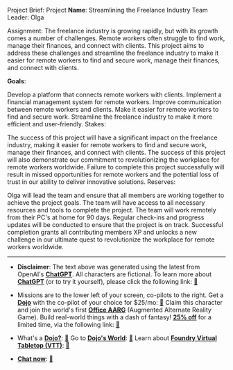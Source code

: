 Project Brief:
Project **Name**: Streamlining the Freelance Industry
Team Leader: Olga

Assignment:
The freelance industry is growing rapidly, but with its growth comes a number of challenges. Remote workers often struggle to find work, manage their finances, and connect with clients. This project aims to address these challenges and streamline the freelance industry to make it easier for remote workers to find and secure work, manage their finances, and connect with clients.

**Goals**:

Develop a platform that connects remote workers with clients.
Implement a financial management system for remote workers.
Improve communication between remote workers and clients.
Make it easier for remote workers to find and secure work.
Streamline the freelance industry to make it more efficient and user-friendly.
Stakes:

The success of this project will have a significant impact on the freelance industry, making it easier for remote workers to find and secure work, manage their finances, and connect with clients.
The success of this project will also demonstrate our commitment to revolutionizing the workplace for remote workers worldwide.
Failure to complete this project successfully will result in missed opportunities for remote workers and the potential loss of trust in our ability to deliver innovative solutions.
Reserves:

Olga will lead the team and ensure that all members are working together to achieve the project goals.
The team will have access to all necessary resources and tools to complete the project.
The team will work remotely from their PC's at home for 90 days.
Regular check-ins and progress updates will be conducted to ensure that the project is on track.
Successful completion grants all contributing members XP and unlocks a new challenge in our ultimate quest to revolutionize the workplace for remote workers worldwide.

 

---
* **Disclaimer**: The text above was generated using the latest from OpenAI's [**ChatGPT**](https://openai.com/blog/chatgpt/).  All characters are fictional.  To learn more about [**ChatGPT**](https://openai.com/blog/chatgpt/) (or to try it yourself), please click the following link: [:closed_book:](https://openai.com/blog/chatgpt/)

* Missions are to the lower left of your screen, co-pilots to the right. Get a [**Dojo**](https://workmates.live/marketplace) with the co-pilot of your choice for $25/mo: [:green_book:](https://workmates.live/marketplace) Claim this character and join the world's first [**Office AARG**](https://dojos.world) (Augmented Alternate Reality Game). Build real-world things with a dash of fantasy! [**25% off**](https://blog.workmates.live/deal-on-a-dojo) for a limited time, via the following link: [:green_book:](https://blog.workmates.live/deal-on-a-dojo) 

* What's a [**Dojo?**](https://workdojos.com): [:blue_book:](https://workdojos.com)  Go to [**Dojo's World**](https://dojos.world): [:blue_book:](https://dojos.world)  Learn about [**Foundry Virtual Tabletop (VTT)**](https://foundryvtt.com): [:closed_book:](https://foundryvtt.com/)

* [**Chat now**](https://chat.workmates.live/channel/support): [:ledger:](https://chat.workmates.live/channel/support)